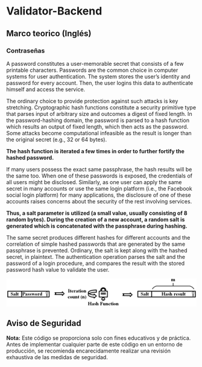 # Validator-Backend
## Marco teorico (Inglés)

### Contraseñas  

A password constitutes a user-memorable secret that consists of a few printable characters. Passwords are the common choice in computer systems for user authentication. The system stores the user’s identity and password for every account. Then, the user logins this data to authenticate himself and access the service.

The ordinary choice to provide protection against such attacks is key stretching. Cryptographic hash functions  constitute a security primitive type that parses input of arbitrary size and outcomes a digest of fixed length. In the password-hashing domain, the password is parsed to a hash function which results an output of fixed length, which then acts as the password. Some attacks become computational infeasible as the result is longer than the original secret (e.g., 32 or 64 bytes). 

**The hash function is iterated a few times in order to further fortify the hashed password.**

If many users possess the exact same passphrase, the hash results will be the same too. When one of these passwords is exposed, the credentials of all users might be disclosed. Similarly, as one user can apply the same secret in many accounts or use the same login platform (i.e., the Facebook social login platform) for many applications, the disclosure of one of these accounts raises concerns about the security of the rest involving services.

**Thus, a salt parameter is utilized (a small value, usually consisting of 8 random bytes). During the creation of a new account, a random salt is generated which is concatenated with the passphrase during hashing.**

The same secret produces different hashes for different accounts and the correlation of simple hashed passwords that are generated by the same passphrase is prevented. Ordinary, the salt is kept along with the hashed secret, in plaintext. The authentication operation parses the salt and the password of a login procedure, and compares the result with the stored password hash value to validate the user. 

![Figure 1 illustrates this basic PHS setting.](src/main/resources/static/cryptography.png "Figure 1. PHS generic scheme.")



## Aviso de Seguridad

**Nota:** Este código se proporciona solo con fines educativos y de práctica. Antes de implementar cualquier parte de este código en un entorno de producción, se recomienda encarecidamente realizar una revisión exhaustiva de las medidas de seguridad.